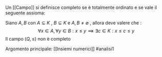 Un [[Campo]] si definisce completo se è totalmente ordinato e se vale il seguente assioma:

Siano $A,B$ con $A\subseteq K$ , $B\subseteq K$  e $A,B \neq \emptyset$ ,
allora deve valere che : $$\forall x\in A,\forall y\in B: x\le y \implies \exists c \in K : x\le c \le y$$
Il campo $(Q,\le)$ non è completo

Argomento principale: [[Insiemi numerici]]
#analisi1 

